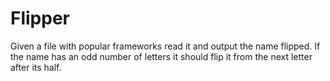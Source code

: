 # Flipper

Given a file with popular frameworks read it and output the name flipped. If the name has an odd number of letters it should flip it from the next letter after its half.
